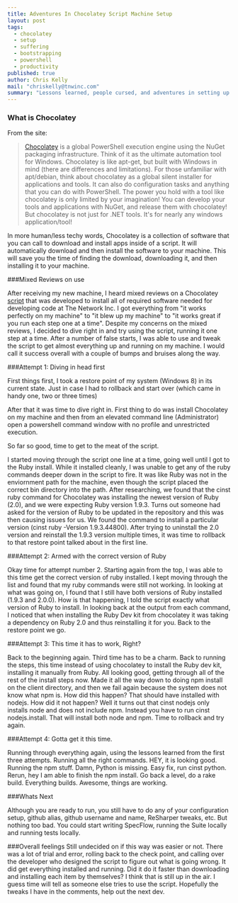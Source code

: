```yaml
---
title: Adventures In Chocolatey Script Machine Setup
layout: post
tags: 
  - chocolatey
  - setup
  - suffering
  - bootstrapping
  - powershell
  - productivity
published: true
author: Chris Kelly
mail: "chriskelly@tnwinc.com"
summary: "Lessons learned, people cursed, and adventures in setting up a new development machine using a Chocolatey Script."
---
```


### What is Chocolatey

From the site:
> [Chocolatey](http://chocolatey.org/) is a global PowerShell execution engine using the NuGet packaging infrastructure. Think of it as the ultimate automation tool for Windows.  Chocolatey is like apt-get, but built with Windows in mind (there are differences and limitations). For those unfamiliar with apt/debian, think about chocolatey as a global silent installer for applications and tools. It can also do configuration tasks and anything that you can do with PowerShell. The power you hold with a tool like chocolatey is only limited by your imagination!  You can develop your tools and applications with NuGet, and release them with chocolatey! But chocolatey is not just for .NET tools. It's for nearly any windows application/tool!

In more human/less techy words, Chocolatey is a collection of software that you can call to download and install apps inside of a script.  It will automatically download and then install the software to your machine.  This will save you the time of finding the download, downloading it, and then installing it to your machine.

###Mixed Reviews on use

After receiving my new machine, I heard mixed reviews on a Chocolatey [script]( https://gist.github.com/brendanjerwin/f84bbfc1cd64420992c7) that was developed to install all of required software needed for developing code at The Network Inc.  I got everything from "it works perfectly on my machine" to "it blew up my machine" to "it works great if you run each step one at a time".   Despite my concerns on the mixed reviews, I decided to dive right in and try using the script, running it one step at a time.  After a number of false starts, I was able to use and tweak the script to get almost everything up and running on my machine.  I would call it success overall with a couple of bumps and bruises along the way.

###Attempt 1: Diving in head first

First things first, I took a restore point of my system (Windows 8) in its current state.  Just in case I had to rollback and start over (which came in handy one, two or three times)

After that it was time to dive right in. First thing to do was install Chocolatey on my machine and then from an elevated command line (Administrator) open a powershell command window with no profile and unrestricted execution.

So far so good, time to get to the meat of the script.

I started moving through the script one line at a time, going well until I got to the Ruby install.   While it installed cleanly, I was unable to get any of the ruby commands deeper down in the script to fire.  It was like Ruby was not in the enviornment path for the machine, even though the script placed the correct bin directory into the path.   After researching, we found that the cinst ruby command for Chocolatey was installing the newest version of Ruby (2.0), and we were expecting Ruby version 1.9.3.  Turns out someone had asked for the version of Ruby to be updated in the repository and this was then causing issues for us.   We found the command to install a particular version (cinst ruby -Version 1.9.3.44800).   After trying to uninstall the 2.0 version and reinstall the 1.9.3 version multiple times, it was time to rollback to that restore point talked about in the first line.

###Attempt 2: Armed with the correct version of Ruby

Okay time for attempt number 2.  Starting again from the top, I was able to this time get the correct version of ruby installed.  I kept moving through the list and found that my ruby commands were still not working.  In looking at what was going on, I found that I still have both versions of Ruby installed (1.9.3 and 2.0.0). How is that happening, I told the script exactly what version of Ruby to install.   In looking back at the output from each command, I noticed that when installing the Ruby Dev kit from chocolatey it was taking a dependency on Ruby 2.0 and thus reinstalling it for you.   Back to the restore point we go.

###Attempt 3: This time it has to work, Right?

Back to the beginning again.  Third time has to be a charm.  Back to running the steps, this time instead of using chocolatey to install the Ruby dev kit, installing it manually from Ruby.  All looking good, getting through all of the rest of the install steps now. Made it all the way down to doing npm install on the client directory, and then we fail again because the system does not know what npm is.  How did this happen?  That should have installed with nodejs.  How did it not happen?  Well it turns out that cinst nodejs only installs node and does not include npm.  Instead you have to run cinst nodejs.install.  That will install both node and npm.  Time to rollback and try again.

###Attempt 4: Gotta get it this time.

Running through everything again, using the lessons learned from the first three attempts.  Running all the right commands.  HEY, it is looking good. Running the npm stuff.  Damn, Python is missing.  Easy fix, run cinst python.  Rerun, hey I am able to finish the npm install.  Go back a level, do a rake build.  Everything builds.  Awesome, things are working.

###Whats Next

Although you are ready to run, you still have to do any of your configuration setup, github alias, github username and name, ReSharper tweaks, etc.   But nothing too bad. You could start writing SpecFlow, running the Suite locally and running tests locally.

###Overall feelings
Still undecided on if this way was easier or not.  There was a lot of trial and error, rolling back to the check point, and calling over the developer who designed the script to figure out what is going wrong.  It did get everything installed and running.  Did it do it faster than downloading and installing each item by themselves?  I think that is still up in the air.  I guess time will tell as someone else tries to use the script.  Hopefully the tweaks I have in the comments, help out the next dev.
